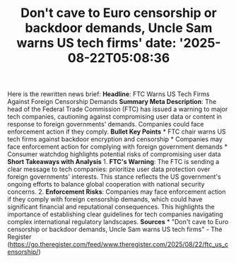 ﻿---
title: "Don't cave to Euro censorship or backdoor demands, Uncle Sam warns US tech firms'
date: '2025-08-22T05:08:36"
category: "Markets"
summary: ""
slug: "dont cave to euro censorship or backdoor demands uncle sam w"
source_urls:
  - "https://go.theregister.com/feed/www.theregister.com/2025/08/22/ftc_us_censorship/"
seo:
  title: "Don't cave to Euro censorship or backdoor demands, Uncle Sam warns US tech firms | Hash n Hedge'
  description: '"
  keywords: ["news", "markets", "brief"]
---
Here is the rewritten news brief:  **Headline**: FTC Warns US Tech Firms Against Foreign Censorship Demands  **Summary Meta Description**: The head of the Federal Trade Commission (FTC) has issued a warning to major tech companies, cautioning against compromising user data or content in response to foreign governments' demands. Companies could face enforcement action if they comply.  **Bullet Key Points**  * FTC chair warns US tech firms against backdoor encryption and censorship * Companies may face enforcement action for complying with foreign government demands * Consumer watchdog highlights potential risks of compromising user data  **Short Takeaways with Analysis**  1. **FTC's Warning**: The FTC is sending a clear message to tech companies: prioritize user data protection over foreign governments' interests. This stance reflects the US government's ongoing efforts to balance global cooperation with national security concerns. 2. **Enforcement Risks**: Companies may face enforcement action if they comply with foreign censorship demands, which could have significant financial and reputational consequences. This highlights the importance of establishing clear guidelines for tech companies navigating complex international regulatory landscapes.  **Sources**  * "Don't cave to Euro censorship or backdoor demands, Uncle Sam warns US tech firms" - The Register (https://go.theregister.com/feed/www.theregister.com/2025/08/22/ftc_us_censorship/) 
